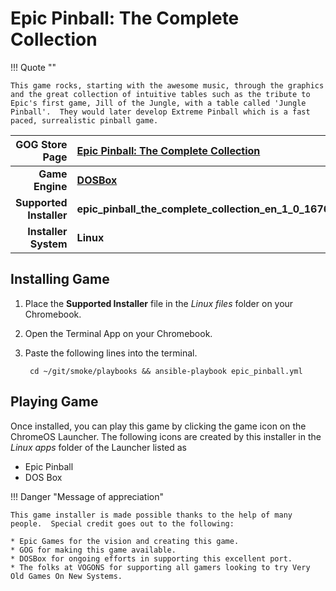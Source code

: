 # Epic Pinball: The Complete Collection

!!! Quote ""

    This game rocks, starting with the awesome music, through the graphics and the great collection of intuitive tables such as the tribute to Epic's first game, Jill of the Jungle, with a table called 'Jungle Pinball'.  They would later develop Extreme Pinball which is a fast paced, surrealistic pinball game.

| GOG Store Page | [Epic Pinball: The Complete Collection](https://www.gog.com/game/epic_pinball_the_complete_collection) |
|--:|:--|
| **Game Engine** | **[DOSBox](https://www.dosbox.com/)** |
| **Supported Installer** | **epic_pinball_the_complete_collection_en_1_0_16760.sh** |
| **Installer System** | **Linux** |

## Installing Game

1. Place the **Supported Installer** file in the *Linux files* folder on your Chromebook.
1. Open the Terminal App on your Chromebook.
1. Paste the following lines into the terminal.

        cd ~/git/smoke/playbooks && ansible-playbook epic_pinball.yml

## Playing Game

Once installed, you can play this game by clicking the game icon on the ChromeOS Launcher.  The following icons are created by this installer in the *Linux apps* folder of the Launcher listed as
    
* Epic Pinball
* DOS Box

!!! Danger "Message of appreciation"

    This game installer is made possible thanks to the help of many people.  Special credit goes out to the following:
    
    * Epic Games for the vision and creating this game.
    * GOG for making this game available.
    * DOSBox for ongoing efforts in supporting this excellent port.
    * The folks at VOGONS for supporting all gamers looking to try Very Old Games On New Systems.
